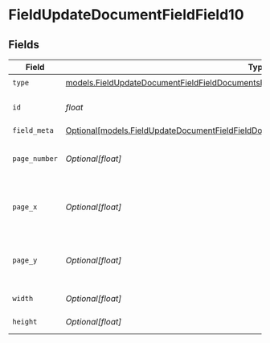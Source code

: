 # FieldUpdateDocumentFieldField10


## Fields

| Field                                                                                                                                                                                | Type                                                                                                                                                                                 | Required                                                                                                                                                                             | Description                                                                                                                                                                          |
| ------------------------------------------------------------------------------------------------------------------------------------------------------------------------------------ | ------------------------------------------------------------------------------------------------------------------------------------------------------------------------------------ | ------------------------------------------------------------------------------------------------------------------------------------------------------------------------------------ | ------------------------------------------------------------------------------------------------------------------------------------------------------------------------------------ |
| `type`                                                                                                                                                                               | [models.FieldUpdateDocumentFieldFieldDocumentsFieldsRequestRequestBody10Type](../models/fieldupdatedocumentfieldfielddocumentsfieldsrequestrequestbody10type.md)                     | :heavy_check_mark:                                                                                                                                                                   | N/A                                                                                                                                                                                  |
| `id`                                                                                                                                                                                 | *float*                                                                                                                                                                              | :heavy_check_mark:                                                                                                                                                                   | The ID of the field to update.                                                                                                                                                       |
| `field_meta`                                                                                                                                                                         | [Optional[models.FieldUpdateDocumentFieldFieldDocumentsFieldsRequestRequestBody10FieldMeta]](../models/fieldupdatedocumentfieldfielddocumentsfieldsrequestrequestbody10fieldmeta.md) | :heavy_minus_sign:                                                                                                                                                                   | N/A                                                                                                                                                                                  |
| `page_number`                                                                                                                                                                        | *Optional[float]*                                                                                                                                                                    | :heavy_minus_sign:                                                                                                                                                                   | The page number the field will be on.                                                                                                                                                |
| `page_x`                                                                                                                                                                             | *Optional[float]*                                                                                                                                                                    | :heavy_minus_sign:                                                                                                                                                                   | The X coordinate of where the field will be placed.                                                                                                                                  |
| `page_y`                                                                                                                                                                             | *Optional[float]*                                                                                                                                                                    | :heavy_minus_sign:                                                                                                                                                                   | The Y coordinate of where the field will be placed.                                                                                                                                  |
| `width`                                                                                                                                                                              | *Optional[float]*                                                                                                                                                                    | :heavy_minus_sign:                                                                                                                                                                   | The width of the field.                                                                                                                                                              |
| `height`                                                                                                                                                                             | *Optional[float]*                                                                                                                                                                    | :heavy_minus_sign:                                                                                                                                                                   | The height of the field.                                                                                                                                                             |